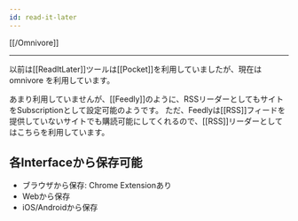 ```yaml
---
id: read-it-later
---
```

[[/Omnivore]]

---

以前は[[ReadItLater]]ツールは[[Pocket]]を利用していましたが、現在は omnivore を利用しています。

あまり利用していませんが、[[Feedly]]のように、RSSリーダーとしてもサイトをSubscriptionとして設定可能のようです。
ただ、Feedlyは[[RSS]]フィードを提供していないサイトでも購読可能にしてくれるので、[[RSS]]リーダーとしてはこちらを利用しています。

## 各Interfaceから保存可能
- ブラウザから保存: Chrome Extensionあり
- Webから保存
- iOS/Androidから保存

